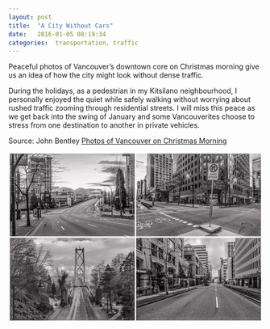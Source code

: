 ```yaml
---
layout: post
title:  "A City Without Cars"
date:   2016-01-05 08:19:34
categories:  transportation, traffic
---
```

Peaceful photos of Vancouver’s downtown core on Christmas morning give us an idea of how the city might look without dense traffic. 

During the holidays, as a pedestrian in my Kitsilano neighbourhood, I personally enjoyed the quiet while safely walking without worrying about rushed traffic zooming through residential streets. I will miss this peace as we get back into the swing of January and some Vancouverites choose to stress from one destination to another in private vehicles.

Source: John Bentley [Photos of Vancouver on Christmas Morning](http://www.huffingtonpost.ca/2015/12/29/photos-vancouver-christmas-morning_n_8891894.html?ir=Canada%20British%20Columbia)


![Christmas in Vancouver](/images/COV_nocars.jpg)